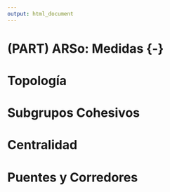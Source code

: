```yaml
---
output: html_document
---
```


# (PART) ARSo: Medidas {-}

# Topología

# Subgrupos Cohesivos

# Centralidad

# Puentes y Corredores
